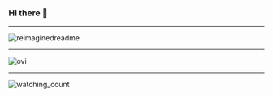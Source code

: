 ### Hi there 👋
<!--
**HEMANTHESWARREDDY/HEMANTHESWARREDDY** is a ✨ _special_ ✨ repository because its `README.md` (this file) appears on your GitHub profile.

Here are some ideas to get you started:

- 🔭 I’m currently working on ...
- 🌱 I’m currently learning ...
- 👯 I’m looking to collaborate on ...
- 🤔 I’m looking for help with ...
- 💬 Ask me about ...
- 📫 How to reach me: ...
- 😄 Pronouns: ...
- ⚡ Fun fact: ...

*******

<img align="center" src="https://github-readme-stats.vercel.app/api?username=HEMANTHESWARREDDY&include_all_commits=true&count_private=true&show_icons=true&line_height=20&title_color=2B5BBD&icon_color=1124BB&text_color=A1A1A1&bg_color=0,000000,130F40" alt="my Github Stats"/>
-->

*******

<img src="https://myreadme.vercel.app/api/embed/HEMANTHESWARREDDY?panels=userstatistics,toprepositories,toplanguages,commitgraph" alt="reimaginedreadme" />

*******

<img src="https://github-readme-stats.vercel.app/api/top-langs?username=HEMANTHESWARREDDY&show_icons=true&locale=en&layout=compact&theme=chartreuse-dark" alt="ovi" />  


*******

<img src="https://komarev.com/ghpvc/?username=HEMANTHESWARREDDY&color=brightgreen" alt="watching_count" /> 



